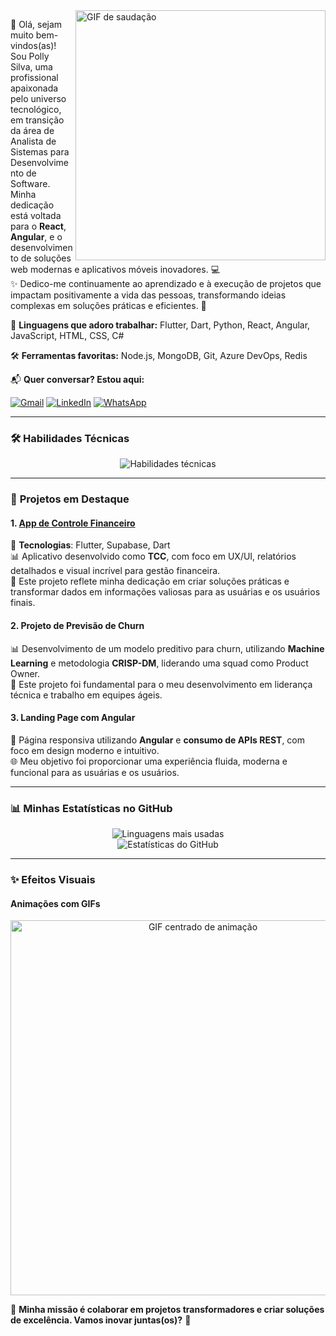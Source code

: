 <img src="https://media.giphy.com/media/ASd0Ukj0y3qMM/giphy.gif" alt="GIF de saudação" min-width="400px" max-width="400px" width="400px" align="right">

<p align="left"> 
  🎉 Olá, sejam muito bem-vindos(as)! Sou Polly Silva, uma profissional apaixonada pelo universo tecnológico, em transição da área de Analista de Sistemas para Desenvolvimento de Software. Minha dedicação está voltada para o <strong>React</strong>, <strong>Angular</strong>, e o desenvolvimento de soluções web modernas e aplicativos móveis inovadores. 💻
<br>
✨ Dedico-me continuamente ao aprendizado e à execução de projetos que impactam positivamente a vida das pessoas, transformando ideias complexas em soluções práticas e eficientes. 🚀
</p>

<p align="left">
  🦄 <strong>Linguagens que adoro trabalhar:</strong> Flutter, Dart, Python, React, Angular, JavaScript, HTML, CSS, C#
</p>

<p align="left">
  🛠️ <strong>Ferramentas favoritas:</strong> Node.js, MongoDB, Git, Azure DevOps, Redis
</p>

<p align="left">
  📬 <strong>Quer conversar? Estou aqui:</strong>
</p>

<p align="left">
  <a href="mailto:pollyanerodriguesfernandes@gmail.com" title="Gmail">
    <img src="https://img.shields.io/badge/-Gmail-FF0000?style=flat-square&labelColor=FF0000&logo=gmail&logoColor=white" alt="Gmail"/></a>
  <a href="https://br.linkedin.com/in/pollyrfs" title="LinkedIn">
    <img src="https://img.shields.io/badge/-Linkedin-0e76a8?style=flat-square&logo=Linkedin&logoColor=white" alt="LinkedIn"/></a>
  <a href="#" title="WhatsApp">
    <img src="https://img.shields.io/badge/-WhatsApp-25d366?style=flat-square&labelColor=25d366&logo=whatsapp&logoColor=white" alt="WhatsApp"/></a>
</p>

---

### 🛠 **Habilidades Técnicas**

<div align="center">
  <img src="https://skillicons.dev/icons?i=flutter,dart,python,react,angular,js,html,css,nodejs,csharp,mongodb,git,azure,redis" alt="Habilidades técnicas">
</div>

---

### 🚀 **Projetos em Destaque**

#### **1. [App de Controle Financeiro](https://app-paagaah.flutterflow.app/loginCadastro)**  
🔧 **Tecnologias**: Flutter, Supabase, Dart  
📊 Aplicativo desenvolvido como **TCC**, com foco em UX/UI, relatórios detalhados e visual incrível para gestão financeira.  
📌 Este projeto reflete minha dedicação em criar soluções práticas e transformar dados em informações valiosas para as usuárias e os usuários finais.

#### **2. Projeto de Previsão de Churn**  
📊 Desenvolvimento de um modelo preditivo para churn, utilizando **Machine Learning** e metodologia **CRISP-DM**, liderando uma squad como Product Owner.  
🚀 Este projeto foi fundamental para o meu desenvolvimento em liderança técnica e trabalho em equipes ágeis.

#### **3. Landing Page com Angular**  
🎨 Página responsiva utilizando **Angular** e **consumo de APIs REST**, com foco em design moderno e intuitivo.  
🌐 Meu objetivo foi proporcionar uma experiência fluida, moderna e funcional para as usuárias e os usuários.

---

### 📊 **Minhas Estatísticas no GitHub**

<div align="center">
  <img src="https://github-readme-stats.vercel.app/api/top-langs/?username=Polly-Silva&layout=compact&theme=radical" alt="Linguagens mais usadas">
  <br>
  <img src="https://github-readme-stats.vercel.app/api?username=Polly-Silva&show_icons=true&theme=radical" alt="Estatísticas do GitHub">
</div>

---

### ✨ **Efeitos Visuais**

#### **Animações com GIFs**



<div align="center">
  <img src="https://i.redd.it/xqiiu2121ejb1.gif" width="600px" alt="GIF centrado de animação">
</div>

📢 **Minha missão é colaborar em projetos transformadores e criar soluções de excelência. Vamos inovar juntas(os)?** 🚀
